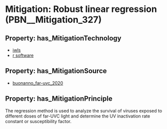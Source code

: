 # Mitigation: __Robust linear regression__ (PBN__Mitigation_327)

## Property: has_MitigationTechnology

* [iwls](../Technology/PBN__Technology_3159)
* [r software](../Technology/PBN__Technology_3160)

## Property: has_MitigationSource

* [buonanno_far-uvc_2020](../Article/PBN__Article_182)

## Property: has_MitigationPrinciple

The regression method is used to analyze the survival of viruses exposed to different doses of far-UVC light and determine the UV inactivation rate constant or susceptibility factor.

